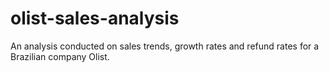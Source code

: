 # olist-sales-analysis
An analysis conducted on sales trends, growth rates and refund rates for a Brazilian company Olist.
